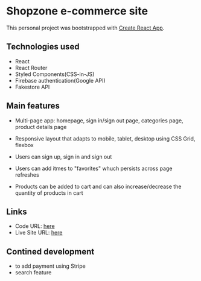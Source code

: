 # Shopzone e-commerce site

This personal project was bootstrapped with [Create React App](https://github.com/facebook/create-react-app).

## Technologies used

- React
- React Router
- Styled Components(CSS-in-JS)
- Firebase authentication(Google API)
- Fakestore API

## Main features

- Multi-page app: homepage, sign in/sign out page, categories page, product details page

- Responsive layout that adapts to mobile, tablet, desktop using CSS Grid, flexbox

- Users can sign up, sign in and sign out

- Users can add itmes to "favorites" whuch persists across page refreshes

- Products can be added to cart and can also increase/decrease the quantity of products in cart
  
## Links
- Code URL: [here](https://github.com/akshkin/shopzone-e-comm-site)
- Live Site URL: [here](https://shopzone-project.netlify.app/)

## Contined development

- to add payment using Stripe
- search feature


